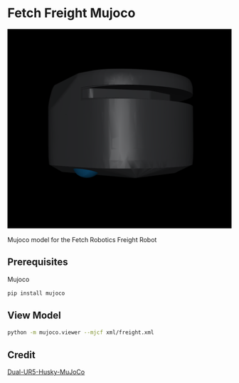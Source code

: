 # Fetch Freight Mujoco

![freight robot](images/freight.png)

Mujoco model for the Fetch Robotics Freight Robot

## Prerequisites

Mujoco 

```bash
pip install mujoco
```

## View Model

```bash
python -m mujoco.viewer --mjcf xml/freight.xml
```

## Credit

[Dual-UR5-Husky-MuJoCo](https://github.com/wangcongrobot/dual_ur5_husky_mujoco)